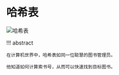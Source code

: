 # 哈希表

![哈希表](https://gitee.com/taoweitao/hello-algo/raw/dev/docs/assets/covers/chapter_hashing.jpg)

!!! abstract

    在计算机世界中，哈希表如同一位聪慧的图书管理员。
    
    他知道如何计算索书号，从而可以快速找到目标图书。
